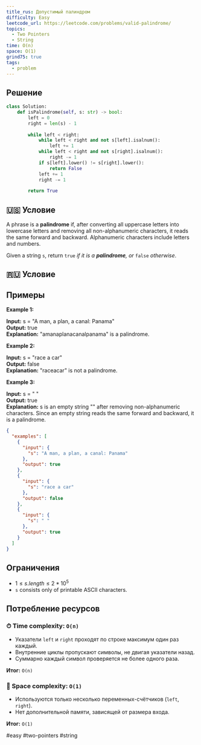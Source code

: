 ```yaml
---
title_rus: Допустимый палиндром
difficulty: Easy
leetcode_url: https://leetcode.com/problems/valid-palindrome/
topics:
  - Two Pointers
  - String
time: O(n)
space: O(1)
grind75: true
tags:
  - problem
---
```


## Решение

```python
class Solution:  
    def isPalindrome(self, s: str) -> bool:  
        left = 0  
        right = len(s) - 1  
  
        while left < right:  
            while left < right and not s[left].isalnum():  
                left += 1  
            while left < right and not s[right].isalnum():  
                right -= 1  
            if s[left].lower() != s[right].lower():  
                return False  
            left += 1  
            right -= 1  
  
        return True
```

## 🇺🇸 Условие

A phrase is a **palindrome** if, after converting all uppercase letters into lowercase letters and removing all non-alphanumeric characters, it reads the same forward and backward. Alphanumeric characters include letters and numbers.

Given a string `s`, return `true` _if it is a **palindrome**, or_ `false` _otherwise_.

## 🇷🇺 Условие

<!-- Место для вставки перевода на русском языке -->

## Примеры

**Example 1:**

**Input:** s = "A man, a plan, a canal: Panama"  
**Output:** true  
**Explanation:** "amanaplanacanalpanama" is a palindrome.  

**Example 2:**

**Input:** s = "race a car"  
**Output:** false  
**Explanation:** "raceacar" is not a palindrome.  

**Example 3:**

**Input:** s = " "  
**Output:** true  
**Explanation:** s is an empty string "" after removing non-alphanumeric characters.
Since an empty string reads the same forward and backward, it is a palindrome.

```json
{
  "examples": [
    {
      "input": {
        "s": "A man, a plan, a canal: Panama"
      },
      "output": true
    },
    {
      "input": {
        "s": "race a car"
      },
      "output": false
    },
    {
      "input": {
        "s": " "
      },
      "output": true
    }
  ]
}
```

## Ограничения

- $1 \leq s.length \leq 2 * 10^5$
- `s` consists only of printable ASCII characters.

## Потребление ресурсов
### ⏱ Time complexity: `O(n)`

- Указатели `left` и `right` проходят по строке максимум один раз каждый.
- Внутренние циклы пропускают символы, не двигая указатели назад.
- Суммарно каждый символ проверяется не более одного раза.

**Итог:** `O(n)`

### 🧠 Space complexity: `O(1)`

- Используются только несколько переменных-счётчиков (`left`, `right`).
- Нет дополнительной памяти, зависящей от размера входа.

**Итог:** `O(1)`

#easy #two-pointers #string
